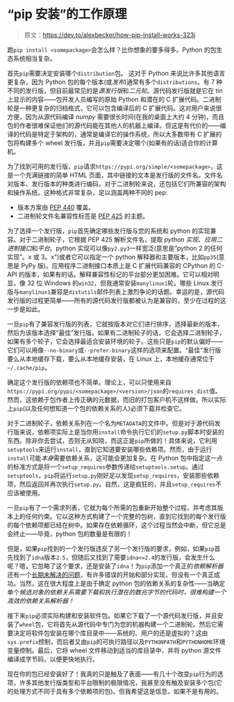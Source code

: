 # “pip 安装”的工作原理

> 原文：<https://dev.to/alexbecker/how-pip-install-works-323j>

跑`pip install <somepackage>`会怎么样？比你想象的要多得多。Python 的包生态系统相当复杂。

首先`pip`需要决定安装哪个`distribution`包。
这对于 Python 来说比许多其他语言更复杂，因为 Python 包的每个版本(或*发布*)通常有多个`distributions`。有 7 种不同的发行版，但目前最常见的是*源发行版*和*二元轮*。源代码发行版就是它在 tin 上显示的内容——包开发人员编写的原始 Python 和潜在的 C 扩展代码。二进制轮是一种更复杂的归档格式，它可以包含编译后的 C 扩展代码。这对用户来说很方便，因为从源代码编译 *numpy* 需要很长时间(在我的桌面上大约 4 分钟)，而且包的作者很难保证他们的源代码能在其他人的机器上编译。但这是有代价的——编译的代码是特定于架构的，通常是编译它的操作系统，所以大多数带有 C 扩展的包将构建多个 wheel 发行版，并且`pip`需要决定哪个(如果有的话)适合你的计算机。

为了找到可用的发行版，`pip`请求`https://pypi.org/simple/<somepackage>`，这是一个充满链接的简单 HTML 页面，其中链接的文本是发行版的文件名。文件名对版本、发行版本的种类进行编码，对于二进制轮来说，还包括它们所兼容的架构和操作系统。这种格式非常复杂，足以涵盖两种不同的 pep:

*   版本方案由 [PEP 440](https://www.python.org/dev/peps/pep-0440/#version-scheme) 覆盖。
*   二进制轮文件名兼容性标签是 [PEP 425](https://www.python.org/dev/peps/pep-0425/) 的主题。

为了选择一个发行版，`pip`首先确定哪些发行版与您的系统和 python 的实现兼容。对于二进制轮子，它根据 PEP 425 解析文件名，提取 *python 实现*、*应用二进制接口*和*平台*。python 实现可以像`py2.py3`一样宽泛(意思是“python 2 的任何实现”。x 或 3。x”)或者它可以指定一个 python 解释器和主要版本，比如`pp35`(意思是 PyPy 版)。应用程序二进制接口本质上是 C 扩展代码兼容的 CPython 的 C-API 的版本，如果有的话。解释兼容性标记的平台部分更加困难。它可以相对明显，像 32 位 Windows 的`win32`，但我通常安装`manylinux1`轮。哪些 Linux 发行版与`manylinux1`兼容是`distutils`邮件列表上激烈争论的话题。幸运的是，源代码发行版的过程更简单——所有的源代码发行版都被认为是兼容的，至少在过程的这一步是如此。

一旦`pip`有了兼容发行版的列表，它就按版本对它们进行排序，选择最新的版本，然后为该版本选择“最佳”发行版。如果有二进制轮子的话，它会选择二进制轮子，如果有多个轮子，它会选择最适合安装环境的轮子。这些只是`pip`的默认偏好——它们可以用像`--no-binary`或`--prefer-binary`这样的选项来配置。“最佳”发行版要么从本地缓存下载，要么从本地缓存安装，在 Linux 上，本地缓存通常位于`~/.cache/pip`。

确定这个发行版的依赖项也不简单。理论上，可以只使用来自`https://pypi.org/pypi/<somepackage>/<version>/json`的`requires_dist`值。然而，这依赖于包作者上传正确的元数据，而旧的打包客户机不这样做。所以实际上`pip`(以及任何想知道一个包的依赖关系的人)必须下载并检查它。

对于二进制轮子，依赖关系列在一个名为`METADATA`的文件中。但是对于源代码发行版来说，依赖项实际上是当你用`install`命令执行它们的`setup.py`脚本时安装的东西。除非你去尝试，否则无从知晓，而这正是`pip`所做的！具体来说，它利用`setuptools`来运行`install`，直到它知道要安装哪些依赖项。然而，由于运行`install`可能*本身*需要依赖关系，这可能会更加复杂。在 Python 包中指定这一点的标准方式是将一个`setup_requires`参数传递给`setuptools.setup`。通过`setuptools`，`pip`将运行`setup.py`刚好足以发现`setup_requires`，安装那些依赖项，然后返回并再次执行`setup.py`。自然，这是疯狂的，并且`setup_requires`不应该被使用。

一旦`pip`有了一个需求列表，它就为每个所需的包重新开始整个过程，并考虑其版本上的任何约束。它以这种方式构建了一个完整的包树，直到它找到的每个发行版的每个依赖项都已经在树中。如果存在依赖循环，这个过程当然会中断，但它总是会终止——毕竟，python 包的数量是有限的！

但是，如果`pip`找到的一个发行版违反了另一个发行版的要求，例如，如果`pip`首先找到了`idna`版本`2.5`，但随后又找到了需要`idna<=2.4`的发行版，会发生什么呢？嗯，它忽略了这个要求，还是安装了`idna`！为`pip`添加一个真正的*依赖解析器*还有一个[长期未解决的问题](https://github.com/pypa/pip/issues/988)，有许多错误的开始和部分实现，但没有一个真正成功。当然，这在很大程度上是由于确定 python 包的依赖关系的复杂性——当确定单个*候选对象的依赖关系需要下载和执行潜在的数兆字节的代码时，很难构建一个高效的依赖关系解析器！*

接下来`pip`必须实际构建和安装软件包。如果它下载了一个源代码发行版，并且安装了`wheel`包，它将首先从源代码中专门为您的机器构建一个二进制轮。然后它需要决定将软件包安装在哪个库目录中——系统的、用户的还是虚拟的？这由`sys.prefix`控制，而后者又由`pip`的可执行路径以及`PYTHONPATH`和`PYTHONHOME`环境变量控制。最后，它将 wheel 文件移动到适当的库目录中，并将 python 源文件编译成字节码，以便更快地执行。

现在你的包已经安装好了！我真的只是触及了表面——有几十个改变`pip`行为的选项，许多其他发行版类型和平台限制的极限情况，我甚至没有触及安装多个包(它的处理方式不同于具有多个依赖项的包)。但我希望这是信息，如果不是有用的。